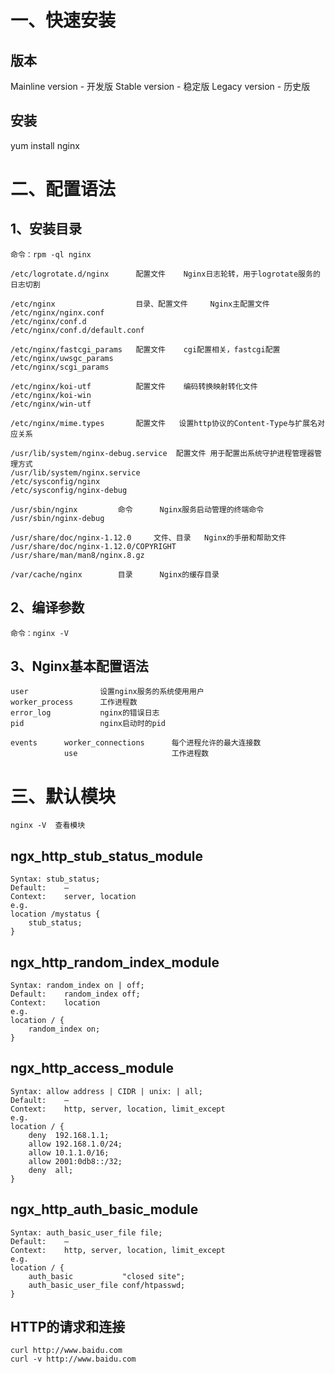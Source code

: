 # 一、快速安装

## 版本
Mainline version - 开发版
Stable version - 稳定版
Legacy version - 历史版

## 安装

yum install nginx

# 二、配置语法

## 1、安装目录
    命令：rpm -ql nginx

    /etc/logrotate.d/nginx      配置文件    Nginx日志轮转，用于logrotate服务的日志切割

    /etc/nginx                  目录、配置文件     Nginx主配置文件
    /etc/nginx/nginx.conf
    /etc/nginx/conf.d
    /etc/nginx/conf.d/default.conf

    /etc/nginx/fastcgi_params   配置文件    cgi配置相关，fastcgi配置
    /etc/nginx/uwsgc_params
    /etc/nginx/scgi_params

    /etc/nginx/koi-utf          配置文件    编码转换映射转化文件
    /etc/nginx/koi-win
    /etc/nginx/win-utf

    /etc/nginx/mime.types       配置文件   设置http协议的Content-Type与扩展名对应关系

    /usr/lib/system/nginx-debug.service  配置文件 用于配置出系统守护进程管理器管理方式
    /usr/lib/system/nginx.service
    /etc/sysconfig/nginx
    /etc/sysconfig/nginx-debug

    /usr/sbin/nginx         命令      Nginx服务启动管理的终端命令
    /usr/sbin/nginx-debug

    /usr/share/doc/nginx-1.12.0     文件、目录   Nginx的手册和帮助文件
    /usr/share/doc/nginx-1.12.0/COPYRIGHT
    /usr/share/man/man8/nginx.8.gz

    /var/cache/nginx        目录      Nginx的缓存目录

## 2、编译参数
    命令：nginx -V

## 3、Nginx基本配置语法

    user                设置nginx服务的系统使用用户
    worker_process      工作进程数
    error_log           nginx的错误日志
    pid                 nginx启动时的pid

    events      worker_connections      每个进程允许的最大连接数
                use                     工作进程数

    

# 三、默认模块
    nginx -V  查看模块

## ngx_http_stub_status_module
    Syntax: stub_status;
    Default:    —
    Context:    server, location
    e.g.
    location /mystatus {
        stub_status;
    }

## ngx_http_random_index_module
    Syntax: random_index on | off;
    Default:    random_index off;
    Context:    location
    e.g.
    location / {
        random_index on;
    }

## ngx_http_access_module
    Syntax: allow address | CIDR | unix: | all;
    Default:    —
    Context:    http, server, location, limit_except
    e.g.
    location / {
        deny  192.168.1.1;
        allow 192.168.1.0/24;
        allow 10.1.1.0/16;
        allow 2001:0db8::/32;
        deny  all;
    }

## ngx_http_auth_basic_module
    Syntax: auth_basic_user_file file;
    Default:    —
    Context:    http, server, location, limit_except
    e.g.
    location / {
        auth_basic           "closed site";
        auth_basic_user_file conf/htpasswd;
    }




## HTTP的请求和连接
    curl http://www.baidu.com
    curl -v http://www.baidu.com

